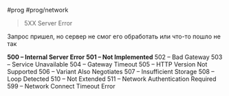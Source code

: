 #prog #prog/network  

> 5XX Server Error

Запрос пришел, но сервер не смог его обработать или что-то пошло не так

**500 – Internal Server Error**
**501 – Not Implemented**
502 – Bad Gateway
503 – Service Unavailable
504 – Gateway Timeout
505 – HTTP Version Not Supported
506 – Variant Also Negotiates
507 – Insufficient Storage
508 – Loop Detected
510 – Not Extended
511 – Network Authentication Required
599 – Network Connect Timeout Error

